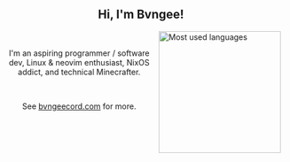 <h2 align="center">Hi, I'm Bvngee!</h2>


<a href="#"><img align="right" height="220px" src="https://github-readme-stats.bvngee.com/top-langs?username=Bvngee&exclude_repo=pico,TestGL,.dotfiles-wsl2&theme=dark&langs_count=10&layout=compact&hide_border=true&bg_color=0D1117" alt="Most used languages"></a>
<br />
<p align="center">I'm an aspiring programmer / software dev, Linux & neovim enthusiast, NixOS addict, and technical Minecrafter.</p>
<br />
<p align="center">
  See <a href="https://bvngeecord.com">bvngeecord.com</a> for more.
</p>
